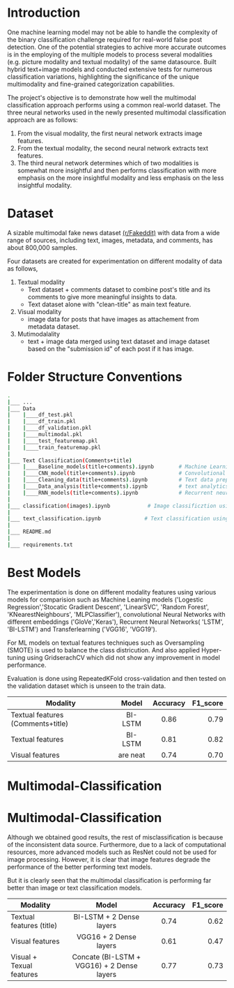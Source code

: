 # Introduction

One machine learning model may not be able to handle the complexity of the binary classification challenge required for real-world false post detection. One of the potential strategies to achive more accurate outcomes is in the employing of the multiple models to process several modalities (e.g. picture modality and textual modality) of the same datasource. Built hybrid text+image models and conducted extensive tests for numerous classification variations, highlighting the significance of the unique multimodality and fine-grained categorization capabilities.

The project's objective is to demonstrate how well the multimodal classification approach performs using a common real-world dataset. 
The three neural networks used in the newly presented multimodal classification approach are as follows: 

1. From the visual modality, the first neural network extracts image features. 
2. From the textual modality, the second neural network extracts text features.
3. The third neural network determines which of two modalities is somewhat more insightful and then performs classification with more emphasis on the more insightful modality and less emphasis on the less insightful modality.

# Dataset
 A sizable multimodal fake news dataset [(r/Fakeddit)](https://github.com/entitize/Fakeddit) with data from a wide range of sources, including text, images, metadata, and comments, has about 800,000 samples.
 
Four datasets are created for experimentation on different modality of data as follows,

1. Textual modality
    - Text dataset + comments dataset to combine post's title and its comments to give more meaningful insights to data.
    - Text dataset alone with "clean-title" as main text feature.
2. Visual modality 
    - image data for posts that have images as attachement from metadata dataset.
3. Mutimodalality
    - text + image data merged using text dataset and image dataset based on the "submission id" of each post if it has image.

# Folder Structure Conventions

```bash
.
|___ ...
|___ Data
|    |____df_test.pkl
|    |____df_train.pkl
|    |____df_validation.pkl
|    |____multimodal.pkl
|    |____test_featuremap.pkl
|    |____train_featuremap.pkl
|
|___ Text Classification(Comments+title)
|    |____Baseline_models(title+comments).ipynb        # Machine Learning Algorithms such as MLP Classifier, SGD, linear SVC etc.
|    |____CNN_model(title+comments).ipynb              # Convolutional neural networks with different word embeddings
|    |____Cleaning_data(title+comments).ipynb          # Text data preprocessing such as cleaning and removing unnecessary features and noise.
|    |____Data_analysis(title+comments).ipynb          # text analytics to find patterns across hundreds of texts and produces graphs.
|    |____RNN_models(title+comments).ipynb             # Recurrent neural networks namely LSTM and Bidirectional LSTM.
|
|___ classification(images).ipynb            # Image classificztion using basic ML models and applying oversampling, also used neural networks such as CNN, VGG16 and VGG19 for Transfer learning with fine-tuning.
|
|___ text_classification.ipynb              # Text classification using all the methods and models from above mentioned "Text classification" file without comments data.
|
|___ README.md
|
|___ requirements.txt
```

#  Best Models
         
   The experimentation is done on different modality features using various models for comparision such as Machine Leaning models ('Logestic Regression','Stocatic Gradient Descent', 'LinearSVC', 'Random Forest', 'KNearestNeighbours', 'MLPClassifier'), convolutional Neural Networks with different embeddings ('GloVe','Keras'), Recurrent Neural Networks( 'LSTM', 'BI-LSTM') and Transferlearning ('VGG16', 'VGG19').
         
   For ML models on textual features techniques such as Oversampling (SMOTE) is used to balance the class districution. And also applied Hyper-tuning using GridserachCV which did not show any improvement in model performance.
         
   Evaluation is done using RepeatedKFold cross-validation and then tested on the validation dataset which is unseen to the train data.


| Modality                                | Model         | Accuracy  | F1_score  |
| --------------------------------------- |:-------------:|:---------:| ---------:|
| Textual features   (Comments+title)     | BI-LSTM       |       0.86|       0.79|
| Textual features                        | BI-LSTM       |       0.81|       0.82|
| Visual  features                        | are neat      |       0.74|       0.70|


# Multimodal-Classification

# Multimodal-Classification

  Although we obtained good results, the rest of misclassification is because of the inconsistent data source. Furthermore, due to a lack of computational resources, more advanced models such as ResNet could not be used for image processing. However, it is clear that image features degrade the performance of the better performing text models.

  But it is clearly seen that the multimodal classification is performing far better than image or text classification models.

| Modality                                | Model                                         | Accuracy  | F1_score  |
| --------------------------------------- |:---------------------------------------------:|:---------:| ---------:|
| Textual features   (title)              | BI-LSTM + 2 Dense layers                      |       0.74|       0.62|
| Visual features                         | VGG16 + 2 Dense layers                        |       0.61|       0.47|
| Visual + Texual features                | Concate (BI-LSTM + VGG16) + 2 Dense layers    |       0.77|       0.73|






